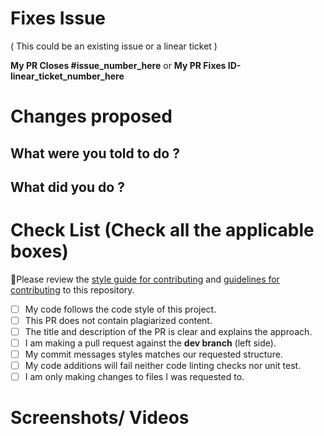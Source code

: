 <!-- If your PR fixes an open issue, use `Closes #999` to link your PR with the issue. #999 stands for the issue number you are fixing -->

# Fixes Issue

( This could be an existing issue or a linear ticket )
<!-- Github Issue Example: Closes #31 -->
<!-- Linear Ticket Example: Fixes ID-221 -->

**My PR Closes #issue_number_here** or
**My PR Fixes ID-linear_ticket_number_here**

# Changes proposed

## What were you told to do ?

<!-- Write the title of the issue/feature you are working on -->

## What did you do ?

<!-- Talk about the things you did eg. files changes, dependencies installed e.t.c -->

# Check List (Check all the applicable boxes)

🚨Please review the [style guide for contributing](https://github.com/zurichat/zc_main/blob/dev/docs/STYLING.md) and [guidelines for contributing](https://github.com/zurichat/zc_main/blob/dev/docs/CONTRIBUTING.md) to this repository.

<!-- Mark all the applicable boxes. To mark the box as done follow the following conventions -->

<!--
[x] - Correct; marked as done
[X] - Correct; marked as done

[ ] - Not correct; marked as **not** done
-->

- [ ] My code follows the code style of this project.
- [ ] This PR does not contain plagiarized content.
- [ ] The title and description of the PR is clear and explains the approach.
- [ ] I am making a pull request against the **dev branch** (left side).
- [ ] My commit messages styles matches our requested structure.
- [ ] My code additions will fail neither code linting checks nor unit test.
- [ ] I am only making changes to files I was requested to.

# Screenshots/ Videos

<!-- If the changes are static page cahnges or UI changes add screenshots -->
<!-- If the changes involve implementing a functionality or working with apis, include a video 
detailing how to implement the functionality and the request to the api and responses from the api endpoint-->
<!-- Add all the screenshots/videos which support your changes -->